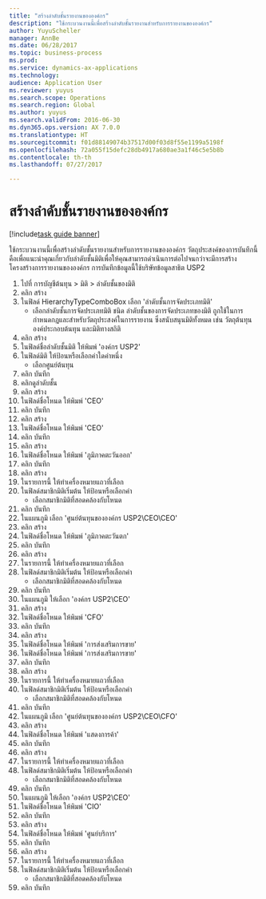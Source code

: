 ```yaml
--- 
title: "สร้างลำดับชั้นรายงานขององค์กร"
description: "ใช้กระบวนงานนี้เพื่อสร้างลำดับชั้นรายงานสำหรับการรายงานขององค์กร"
author: YuyuScheller
manager: AnnBe
ms.date: 06/28/2017
ms.topic: business-process
ms.prod: 
ms.service: dynamics-ax-applications
ms.technology: 
audience: Application User
ms.reviewer: yuyus
ms.search.scope: Operations
ms.search.region: Global
ms.author: yuyus
ms.search.validFrom: 2016-06-30
ms.dyn365.ops.version: AX 7.0.0
ms.translationtype: HT
ms.sourcegitcommit: f01d88149074b37517d00f03d8f55e1199a5198f
ms.openlocfilehash: 72a055f15defc28db4917a680ae3a1f46c5e5b8b
ms.contentlocale: th-th
ms.lasthandoff: 07/27/2017

---
```

# <a name="create-an-organization-report-hierarchy"></a>สร้างลำดับชั้นรายงานขององค์กร

[!include[task guide banner](../../includes/task-guide-banner.md)]

ใช้กระบวนงานนี้เพื่อสร้างลำดับชั้นรายงานสำหรับการรายงานขององค์กร วัตถุประสงค์ของการบันทึกนี้คือเพื่อแนะนำคุณเกี่ยวกับลำดับชั้นมิติเพื่อให้คุณสามารถดำเนินการต่อไปจนกว่าจะมีการสร้างโครงสร้างการรายงานขององค์กร การบันทึกข้อมูลนี้ใช้บริษัทข้อมูลสาธิต USP2

1. ไปที่ การบัญชีต้นทุน > มิติ > ลำดับชั้นของมิติ
2. คลิก สร้าง
3. ในฟิลด์ HierarchyTypeComboBox เลือก 'ลำดับชั้นการจัดประเภทมิติ'
    * เลือกลำดับชั้นการจัดประเภทมิติ ชนิด ลำดับชั้นของการจัดประเภทของมิติ ถูกใช้ในการกำหนดกฎและสำหรับวัตถุประสงค์ในการรายงาน ซึ่งสนับสนุนมิติทั้งหมด เช่น วัตถุต้นทุน องค์ประกอบต้นทุน และมิติทางสถิติ  
4. คลิก สร้าง
5. ในฟิลด์ชื่อลำดับชั้นมิติ ให้พิมพ์ 'องค์กร USP2'
6. ในฟิลด์มิติ ให้ป้อนหรือเลือกค่าใดค่าหนึ่ง
    * เลือกศูนย์ต้นทุน  
7. คลิก บันทึก
8. คลิกดูลำดับชั้น
9. คลิก สร้าง
10. ในฟิลด์ชื่อโหนด ให้พิมพ์ 'CEO'
11. คลิก บันทึก
12. คลิก สร้าง
13. ในฟิลด์ชื่อโหนด ให้พิมพ์ 'CEO'
14. คลิก บันทึก
15. คลิก สร้าง
16. ในฟิลด์ชื่อโหนด ให้พิมพ์ 'ภูมิภาคตะวันออก'
17. คลิก บันทึก
18. คลิก สร้าง
19. ในรายการนี้ ให้ทำเครื่องหมายแถวที่เลือก
20. ในฟิลด์สมาชิกมิติเริ่มต้น ให้ป้อนหรือเลือกค่า
    * เลือกสมาชิกมิติที่สอดคล้องกับโหนด  
21. คลิก บันทึก
22. ในแผนภูมิ เลือก 'ศูนย์ต้นทุนขององค์กร USP2\CEO\CEO'
23. คลิก สร้าง
24. ในฟิลด์ชื่อโหนด ให้พิมพ์ 'ภูมิภาคตะวันตก'
25. คลิก บันทึก
26. คลิก สร้าง
27. ในรายการนี้ ให้ทำเครื่องหมายแถวที่เลือก
28. ในฟิลด์สมาชิกมิติเริ่มต้น ให้ป้อนหรือเลือกค่า
    * เลือกสมาชิกมิติที่สอดคล้องกับโหนด  
29. คลิก บันทึก
30. ในแผนภูมิ ให้เลือก 'องค์กร USP2\CEO'
31. คลิก สร้าง
32. ในฟิลด์ชื่อโหนด ให้พิมพ์ 'CFO'
33. คลิก บันทึก
34. คลิก สร้าง
35. ในฟิลด์ชื่อโหนด ให้พิมพ์ 'การส่งเสริมการขาย'
36. ในฟิลด์ชื่อโหนด ให้พิมพ์ 'การส่งเสริมการขาย'
37. คลิก บันทึก
38. คลิก สร้าง
39. ในรายการนี้ ให้ทำเครื่องหมายแถวที่เลือก
40. ในฟิลด์สมาชิกมิติเริ่มต้น ให้ป้อนหรือเลือกค่า
    * เลือกสมาชิกมิติที่สอดคล้องกับโหนด  
41. คลิก บันทึก
42. ในแผนภูมิ เลือก 'ศูนย์ต้นทุนขององค์กร USP2\CEO\CFO'
43. คลิก สร้าง
44. ในฟิลด์ชื่อโหนด ให้พิมพ์ 'แสดงการค้า'
45. คลิก บันทึก
46. คลิก สร้าง
47. ในรายการนี้ ให้ทำเครื่องหมายแถวที่เลือก
48. ในฟิลด์สมาชิกมิติเริ่มต้น ให้ป้อนหรือเลือกค่า
    * เลือกสมาชิกมิติที่สอดคล้องกับโหนด  
49. คลิก บันทึก
50. ในแผนภูมิ ให้เลือก 'องค์กร USP2\CEO'
51. ในฟิลด์ชื่อโหนด ให้พิมพ์ 'CIO'
52. คลิก บันทึก
53. คลิก สร้าง
54. ในฟิลด์ชื่อโหนด ให้พิมพ์ 'ศูนย์บริการ'
55. คลิก บันทึก
56. คลิก สร้าง
57. ในรายการนี้ ให้ทำเครื่องหมายแถวที่เลือก
58. ในฟิลด์สมาชิกมิติเริ่มต้น ให้ป้อนหรือเลือกค่า
    * เลือกสมาชิกมิติที่สอดคล้องกับโหนด  
59. คลิก บันทึก


